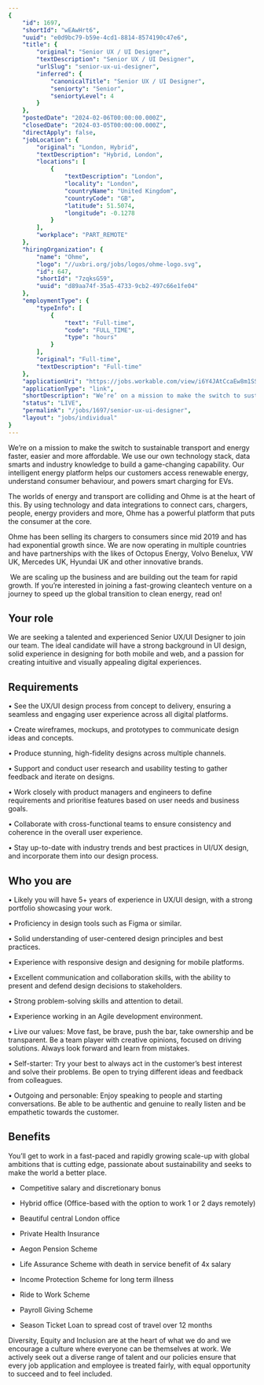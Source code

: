 ```yaml
---
{
	"id": 1697,
	"shortId": "wEAwHrt6",
	"uuid": "e0d9bc79-b59e-4cd1-8814-8574190c47e6",
	"title": {
		"original": "Senior UX / UI Designer",
		"textDescription": "Senior UX / UI Designer",
		"urlSlug": "senior-ux-ui-designer",
		"inferred": {
			"canonicalTitle": "Senior UX / UI Designer",
			"seniorty": "Senior",
			"seniortyLevel": 4
		}
	},
	"postedDate": "2024-02-06T00:00:00.000Z",
	"closedDate": "2024-03-05T00:00:00.000Z",
	"directApply": false,
	"jobLocation": {
		"original": "London, Hybrid",
		"textDescription": "Hybrid, London",
		"locations": [
			{
				"textDescription": "London",
				"locality": "London",
				"countryName": "United Kingdom",
				"countryCode": "GB",
				"latitude": 51.5074,
				"longitude": -0.1278
			}
		],
		"workplace": "PART_REMOTE"
	},
	"hiringOrganization": {
		"name": "Ohme",
		"logo": "//uxbri.org/jobs/logos/ohme-logo.svg",
		"id": 647,
		"shortId": "7zqksG59",
		"uuid": "d89aa74f-35a5-4733-9cb2-497c66e1fe04"
	},
	"employmentType": {
		"typeInfo": [
			{
				"text": "Full-time",
				"code": "FULL_TIME",
				"type": "hours"
			}
		],
		"original": "Full-time",
		"textDescription": "Full-time"
	},
	"applicationUri": "https://jobs.workable.com/view/i6Y4JAtCcaEw8m1SS2p6UJ/hybrid-senior-ux-%2F-ui-designer-in-london-at-ohme",
	"applicationType": "link",
	"shortDescription": "We’re’ on a mission to make the switch to sustainable transport and energy faster, easier and more affordable. We use our own technology stack, data smarts and industry knowledge to build a",
	"status": "LIVE",
	"permalink": "/jobs/1697/senior-ux-ui-designer",
	"layout": "jobs/individual"
}
---
```

<p>We’re on a mission to make the switch to sustainable transport and energy faster, easier and more affordable. We use our own technology stack, data smarts and industry knowledge to build a game-changing capability. Our intelligent energy platform helps our customers access renewable energy, understand consumer behaviour, and powers smart charging for EVs.</p><p>The worlds of energy and transport are colliding and Ohme is at the heart of this. By using technology and data integrations to connect cars, chargers, people, energy providers and more, Ohme has a powerful platform that puts the consumer at the core.</p><p>Ohme has been selling its chargers to consumers since mid 2019 and has had exponential growth since. We are now operating in multiple countries and have partnerships with the likes of Octopus Energy, Volvo Benelux, VW UK, Mercedes UK, Hyundai UK and other innovative brands.</p><p>&nbsp;We are scaling up the business and are building out the team for rapid growth. If you’re interested in joining a fast-growing cleantech venture on a journey to speed up the global transition to clean energy, read on!</p><h2>Your role</h2><p>We are seeking a talented and experienced Senior UX/UI Designer to join our team. The ideal candidate will have a strong background in UI design, solid experience in designing for both mobile and web, and a passion for creating intuitive and visually appealing digital experiences.</p><h2>Requirements</h2><p>• See the UX/UI design process from concept to delivery, ensuring a seamless and engaging user experience across all digital platforms.</p><p>• Create wireframes, mockups, and prototypes to communicate design ideas and concepts.</p><p>• Produce stunning, high-fidelity designs across multiple channels.</p><p>• Support and conduct user research and usability testing to gather feedback and iterate on designs.</p><p>• Work closely with product managers and engineers to define requirements and prioritise features based on user needs and business goals.</p><p>• Collaborate with cross-functional teams to ensure consistency and coherence in the overall user experience.</p><p>• Stay up-to-date with industry trends and best practices in UI/UX design, and incorporate them into our design process.</p><h2>Who you are</h2><p>• Likely you will have 5+ years of experience in UX/UI design, with a strong portfolio showcasing your work.</p><p>• Proficiency in design tools such as Figma or similar.</p><p>• Solid understanding of user-centered design principles and best practices.</p><p>• Experience with responsive design and designing for mobile platforms.</p><p>• Excellent communication and collaboration skills, with the ability to present and defend design decisions to stakeholders.</p><p>• Strong problem-solving skills and attention to detail.</p><p>• Experience working in an Agile development environment.</p><p>• Live our values: Move fast, be brave, push the bar, take ownership and be transparent. Be a team player with creative opinions, focused on driving solutions. Always look forward and learn from mistakes.</p><p>• Self-starter: Try your best to always act in the customer’s best interest and solve their problems. Be open to trying different ideas and feedback from colleagues.</p><p>• Outgoing and personable: Enjoy speaking to people and starting conversations. Be able to be authentic and genuine to really listen and be empathetic towards the customer.</p><h2>Benefits</h2><p>You’ll get to work in a fast-paced and rapidly growing scale-up with global ambitions that is cutting edge, passionate about sustainability and seeks to make the world a better place.</p><ul><li><p>Competitive salary and discretionary bonus</p></li><li><p>Hybrid office (Office-based with the option to work 1 or 2 days remotely)</p></li><li><p>Beautiful central London office</p></li><li><p>Private Health Insurance</p></li><li><p>Aegon Pension Scheme</p></li><li><p>Life Assurance Scheme with death in service benefit of 4x salary</p></li><li><p>Income Protection Scheme for long term illness</p></li><li><p>Ride to Work Scheme</p></li><li><p>Payroll Giving Scheme</p></li><li><p>Season Ticket Loan to spread cost of travel over 12 months</p></li></ul><p>Diversity, Equity and Inclusion are at the heart of what we do and we encourage a culture where everyone can be themselves at work. We actively seek out a diverse range of talent and our policies ensure that every job application and employee is treated fairly, with equal opportunity to succeed and to feel included.</p>
